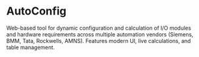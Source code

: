 # AutoConfig
Web-based tool for dynamic configuration and calculation of I/O modules and hardware requirements across multiple automation vendors (Siemens, BMM, Tata, Rockwells, AMNS). Features modern UI, live calculations, and table management.
